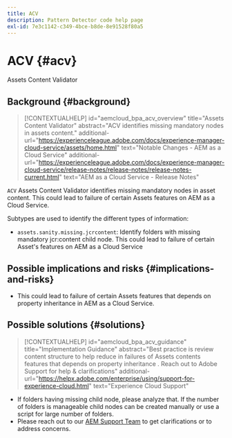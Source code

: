 ```yaml
---
title: ACV
description: Pattern Detector code help page
exl-id: 7e3c1142-c349-4bce-b8de-8e91528f80a5
---
```

# ACV {#acv}

Assets Content Validator

## Background {#background}

>[!CONTEXTUALHELP]
>id="aemcloud_bpa_acv_overview"
>title="Assets Content Validator"
>abstract="ACV identifies missing mandatory nodes in assets content."
>additional-url="https://experienceleague.adobe.com/docs/experience-manager-cloud-service/assets/home.html" text="Notable Changes - AEM as a Cloud Service"
>additional-url="https://experienceleague.adobe.com/docs/experience-manager-cloud-service/release-notes/release-notes/release-notes-current.html" text="AEM as a Cloud Service - Release Notes"

`ACV`  Assets Content Validator identifies missing mandatory nodes in asset content. This could lead to failure of certain Assets features on AEM as a Cloud Service.

Subtypes are used to identify the different types of information:

* `assets.sanity.missing.jcrcontent`: Identify folders with missing mandatory jcr:content child node. This could lead to failure of certain Asset's features on AEM as a Cloud Service

## Possible implications and risks {#implications-and-risks}

*  This could lead to failure of certain Assets features that depends on property inheritance in AEM as a Cloud Service.

## Possible solutions {#solutions}

>[!CONTEXTUALHELP]
>id="aemcloud_bpa_acv_guidance"
>title="Implementation Guidance"
>abstract="Best practice is review content structure to help reduce in failures of Assets contents features that depends on property inheritance . Reach out to Adobe Support for help & clarifications"
>additional-url="https://helpx.adobe.com/enterprise/using/support-for-experience-cloud.html" text="Experience Cloud Support"

* If folders having missing child node, please analyze that. If the number of folders is manageable child nodes can be created manually or use a script for large number of folders.
* Please reach out to our [AEM Support Team](https://helpx.adobe.com/enterprise/using/support-for-experience-cloud.html) to get clarifications or to address concerns.
